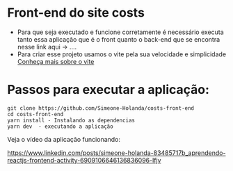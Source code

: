 
# Front-end do site costs

- Para que seja executado e funcione corretamente é necessário executa tanto essa aplicação que é o front
  quanto o back-end que se encontra nesse link aqui -> ....
- Para criar esse projeto usamos o vite pela sua velocidade e simplicidade <a href="https://vitejs.dev/guide/#scaffolding-your-first-vite-project"> Conheça mais sobre o vite </a>

# Passos para executar a aplicação: 
    git clone https://github.com/Simeone-Holanda/costs-front-end
    cd costs-front-end
    yarn install - Instalando as dependencias 
    yarn dev  - executando a aplicação 

Veja o vídeo da aplicação funcionando:

https://www.linkedin.com/posts/simeone-holanda-83485717b_aprendendo-reactjs-frontend-activity-6909106646136836096-lfjv


